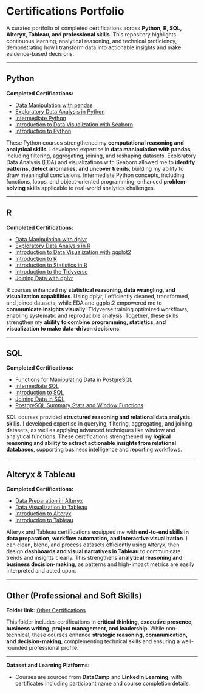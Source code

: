 # Certifications Portfolio

A curated portfolio of completed certifications across **Python, R, SQL, Alteryx, Tableau, and professional skills**. This repository highlights continuous learning, analytical reasoning, and technical proficiency, demonstrating how I transform data into actionable insights and make evidence-based decisions.

---

## Python
**Completed Certifications:**
- [Data Manipulation with pandas](https://github.com/Vipin-P1/certifications-portfolio/blob/main/Python/Data%20Manipulation%20with%20pandas.pdf)
- [Exploratory Data Analysis in Python](https://github.com/Vipin-P1/certifications-portfolio/blob/main/Python/Exploratory%20Data%20Analysis%20in%20Python.pdf)
- [Intermediate Python](https://github.com/Vipin-P1/certifications-portfolio/blob/main/Python/Intermediate%20Python.pdf)
- [Introduction to Data Visualization with Seaborn](https://github.com/Vipin-P1/certifications-portfolio/blob/main/Python/Introduction%20to%20Data%20Visualization%20with%20Seaborn.pdf)
- [Introduction to Python](https://github.com/Vipin-P1/certifications-portfolio/blob/main/Python/Introduction%20to%20Python.pdf)

These Python courses strengthened my **computational reasoning and analytical skills**. I developed expertise in **data manipulation with pandas**, including filtering, aggregating, joining, and reshaping datasets. Exploratory Data Analysis (EDA) and visualizations with Seaborn allowed me to **identify patterns, detect anomalies, and uncover trends**, building my ability to draw meaningful conclusions. Intermediate Python concepts, including functions, loops, and object-oriented programming, enhanced **problem-solving skills** applicable to real-world analytics challenges.

---

## R
**Completed Certifications:**
- [Data Manipulation with dplyr](https://github.com/Vipin-P1/certifications-portfolio/blob/main/R/Data%20Manipulation%20with%20dplyr.pdf)
- [Exploratory Data Analysis in R](https://github.com/Vipin-P1/certifications-portfolio/blob/main/R/Exploratory%20Data%20Analysis%20in%20R.pdf)
- [Introduction to Data Visualization with ggplot2](https://github.com/Vipin-P1/certifications-portfolio/blob/main/R/Introduction%20to%20Data%20Visualization%20with%20ggplot2.pdf)
- [Introduction to R](https://github.com/Vipin-P1/certifications-portfolio/blob/main/R/Introduction%20to%20R.pdf)
- [Introduction to Statistics in R](https://github.com/Vipin-P1/certifications-portfolio/blob/main/R/Introduction%20to%20Statistics%20in%20R.pdf)
- [Introduction to the Tidyverse](https://github.com/Vipin-P1/certifications-portfolio/blob/main/R/Introduction%20to%20the%20Tidyverse.pdf)
- [Joining Data with dplyr](https://github.com/Vipin-P1/certifications-portfolio/blob/main/R/Joining%20Data%20with%20dplyr.pdf)

R courses enhanced my **statistical reasoning, data wrangling, and visualization capabilities**. Using dplyr, I efficiently cleaned, transformed, and joined datasets, while EDA and ggplot2 empowered me to **communicate insights visually**. Tidyverse training optimized workflows, enabling systematic and reproducible analysis. Together, these skills strengthen my **ability to combine programming, statistics, and visualization to make data-driven decisions**.

---

## SQL
**Completed Certifications:**
- [Functions for Manipulating Data in PostgreSQL](https://github.com/Vipin-P1/certifications-portfolio/blob/main/SQL/Functions%20for%20Manipulating%20Data%20in%20PostgeSQL.pdf)
- [Intermediate SQL](https://github.com/Vipin-P1/certifications-portfolio/blob/main/SQL/Intermediate%20SQL.pdf)
- [Introduction to SQL](https://github.com/Vipin-P1/certifications-portfolio/blob/main/SQL/Introduction%20to%20SQL.pdf)
- [Joining Data in SQL](https://github.com/Vipin-P1/certifications-portfolio/blob/main/SQL/Joining%20Data%20in%20SQL.pdf)
- [PostgreSQL Summary Stats and Window Functions](https://github.com/Vipin-P1/certifications-portfolio/blob/main/SQL/PostgreSQL%20Summary%20Stats%20and%20Window%20Functions.pdf)

SQL courses provided **structured reasoning and relational data analysis skills**. I developed expertise in querying, filtering, aggregating, and joining datasets, as well as applying advanced techniques like window and analytical functions. These certifications strengthened my **logical reasoning and ability to extract actionable insights from relational databases**, supporting business intelligence and reporting workflows.

---

## Alteryx & Tableau
**Completed Certifications:**
- [Data Preparation in Alteryx](https://github.com/Vipin-P1/certifications-portfolio/blob/main/Tableau%20%26%20ALteryx/Data%20Preparation%20in%20Alteryx.pdf)
- [Data Visualization in Tableau](https://github.com/Vipin-P1/certifications-portfolio/blob/main/Tableau%20%26%20ALteryx/Data%20Visualization%20in%20Tableau.pdf)
- [Introduction to Alteryx](https://github.com/Vipin-P1/certifications-portfolio/blob/main/Tableau%20%26%20ALteryx/Introduction%20to%20Alteryx.pdf)
- [Introduction to Tableau](https://github.com/Vipin-P1/certifications-portfolio/blob/main/Tableau%20%26%20ALteryx/Introduction%20to%20Tableau.pdf)

Alteryx and Tableau certifications equipped me with **end-to-end skills in data preparation, workflow automation, and interactive visualization**. I can clean, blend, and process datasets efficiently using Alteryx, then design **dashboards and visual narratives in Tableau** to communicate trends and insights clearly. This strengthens **analytical reasoning and business decision-making**, as patterns and high-impact metrics are easily interpreted and acted upon.

---

## Other (Professional and Soft Skills)
**Folder link:** [Other Certifications](https://github.com/Vipin-P1/certifications-portfolio/tree/main/Other)

This folder includes certifications in **critical thinking, executive presence, business writing, project management, and leadership**. While non-technical, these courses enhance **strategic reasoning, communication, and decision-making**, complementing technical skills and ensuring a well-rounded professional profile.

---

**Dataset and Learning Platforms:**  
- Courses are sourced from **DataCamp** and **LinkedIn Learning**, with certificates including participant name and course completion details.
